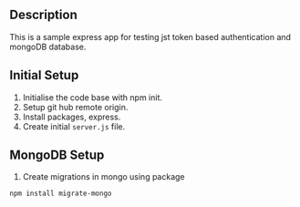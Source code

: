 ## Description

This is a sample express app for testing jst token based authentication and mongoDB database.

## Initial Setup

1. Initialise the code base with npm init.
2. Setup git hub remote origin.
3. Install packages, express.
4. Create initial `server.js` file.

## MongoDB Setup

1. Create migrations in mongo using package

```
npm install migrate-mongo
```
